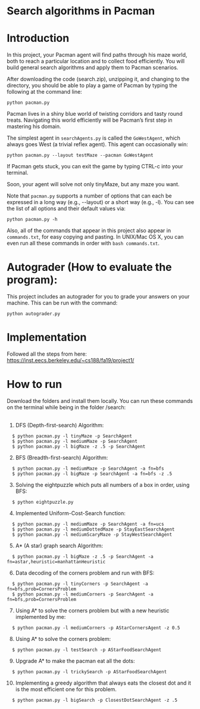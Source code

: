# Search algorithms in Pacman

# Introduction
In this project, your Pacman agent will find paths through his maze world, both to reach a particular location and to collect food efficiently. You will build general search algorithms and apply them to Pacman scenarios.

After downloading the code (search.zip), unzipping it, and changing to the directory, you should be able to play a game of Pacman by typing the following at the command line:
```
python pacman.py
```

Pacman lives in a shiny blue world of twisting corridors and tasty round treats. Navigating this world efficiently will be Pacman’s first step in mastering his domain.

The simplest agent in `searchAgents.py` is called the  `GoWestAgent`, which always goes West (a trivial reflex agent). This agent can occasionally win:
```
python pacman.py --layout testMaze --pacman GoWestAgent
```

If Pacman gets stuck, you can exit the game by typing CTRL-c into your terminal.

Soon, your agent will solve not only tinyMaze, but any maze you want.

Note that `pacman.py` supports a number of options that can each be expressed in a long way (e.g., --layout) or a short way (e.g., -l). You can see the list of all options and their default values via:
```
python pacman.py -h
```
Also, all of the commands that appear in this project also appear in `commands.txt`, for easy copying and pasting. In UNIX/Mac OS X, you can even run all these commands in order with `bash commands.txt`.


# Autograder (How to evaluate the program):
This project includes an autograder for you to grade your answers on your machine. This can be run with the command:
```
python autograder.py
```

# Implementation
Followed all the steps from here: https://inst.eecs.berkeley.edu/~cs188/fa19/project1/

# How to run
Download the folders and install them locally. You can run these commands on the terminal while being in the folder /search:
<br /><br />
1. DFS (Depth-first-search) Algorithm:
```
  $ python pacman.py -l tinyMaze -p SearchAgent
  $ python pacman.py -l mediumMaze -p SearchAgent
  $ python pacman.py -l bigMaze -z .5 -p SearchAgent
```
2. BFS (Breadth-first-search) Algorithm:
```
  $ python pacman.py -l mediumMaze -p SearchAgent -a fn=bfs
  $ python pacman.py -l bigMaze -p SearchAgent -a fn=bfs -z .5
```
3. Solving the eightpuzzle which puts all numbers of a box in order, using BFS:
```
  $ python eightpuzzle.py
```
4. Implemented Uniform-Cost-Search function:
```
  $ python pacman.py -l mediumMaze -p SearchAgent -a fn=ucs
  $ python pacman.py -l mediumDottedMaze -p StayEastSearchAgent
  $ python pacman.py -l mediumScaryMaze -p StayWestSearchAgent
```
5. A* (A star) graph search Algorithm:
```
  $ python pacman.py -l bigMaze -z .5 -p SearchAgent -a fn=astar,heuristic=manhattanHeuristic
```
6. Data decoding of the corners problem and run with BFS:
```
  $ python pacman.py -l tinyCorners -p SearchAgent -a fn=bfs,prob=CornersProblem
  $ python pacman.py -l mediumCorners -p SearchAgent -a fn=bfs,prob=CornersProblem
```
7. Using A* to solve the corners problem but with a new heuristic implemented by me:
```
  $ python pacman.py -l mediumCorners -p AStarCornersAgent -z 0.5
```
8. Using A* to solve the corners problem:
```
  $ python pacman.py -l testSearch -p AStarFoodSearchAgent
```
9. Upgrade A* to make the pacman eat all the dots:
```
  $ python pacman.py -l trickySearch -p AStarFoodSearchAgent
```
10. Implementing a greedy algorithm that always eats the closest dot and it is the most efficient one for this problem.
```
  $ python pacman.py -l bigSearch -p ClosestDotSearchAgent -z .5 
 ```
 